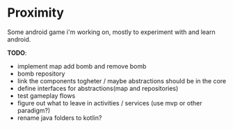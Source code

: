 # Proximity

Some android game i'm working on, mostly to experiment with and learn android.

**TODO**:
 * implement map add bomb and remove bomb
 * bomb repository
 * link the components togheter / maybe abstractions should be in the core
 * define interfaces for abstractions(map and repositories)
 * test gameplay flows
 * figure out what to leave in activities / services (use mvp or other paradigm?) 
 * rename java folders to kotlin?


